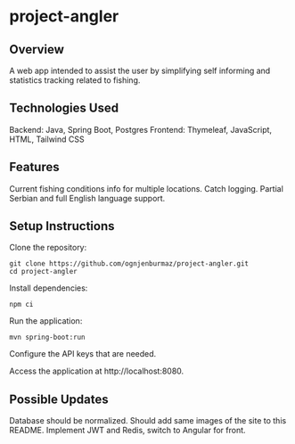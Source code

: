 # project-angler

## Overview

A web app intended to assist the user by simplifying
self informing and statistics tracking related to fishing.

## Technologies Used

Backend: Java, Spring Boot, Postgres
Frontend: Thymeleaf, JavaScript, HTML, Tailwind CSS

## Features

Current fishing conditions info for multiple locations. Catch logging. Partial Serbian and full English language support.

## Setup Instructions

Clone the repository:
```
git clone https://github.com/ognjenburmaz/project-angler.git
cd project-angler
```
Install dependencies:
```
npm ci
```

Run the application:
```
mvn spring-boot:run
```

Configure the API keys that are needed.

Access the application at http://localhost:8080.

## Possible Updates

Database should be normalized. Should add same images of the site to this README. Implement JWT and Redis, switch to Angular for front.